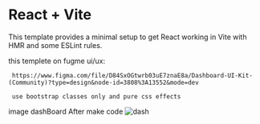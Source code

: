 # React + Vite
This template provides a minimal setup to get React working in Vite with HMR and some ESLint rules.

this templete on fugme ui/ux:

     https://www.figma.com/file/D84SxOGtwrb03uE7znaE8a/Dashboard-UI-Kit-(Community)?type=design&node-id=3808%3A13552&mode=dev

     use bootstrap classes only and pure css effects

image dashBoard After make code
    ![dash](https://github.com/ashrafmo-1/dashboard-by-viteReact/assets/124946844/7357befc-5919-4adb-8276-93f4d9988e7b)
